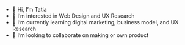 - 👋 Hi, I’m Tatia
- 👀 I’m interested in Web Design and UX Research
- 🌱 I’m currently learning digital marketing, business model, and UX Research
- 💞️ I’m looking to collaborate on making or own product


<!---
fairyqueenn/fairyqueenn is a ✨ special ✨ repository because its `README.md` (this file) appears on your GitHub profile.
You can click the Preview link to take a look at your changes.
--->
